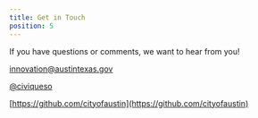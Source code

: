 ```yaml
---
title: Get in Touch
position: 5
---
```


If you have questions or comments, we want to hear from you! 

[innovation@austintexas.gov](mailto:innovation@austintexas.gov)

[@civiqueso](https://twitter.com/civiqueso?lang=en)

[https://github.com/cityofaustin](https://github.com/cityofaustin)
